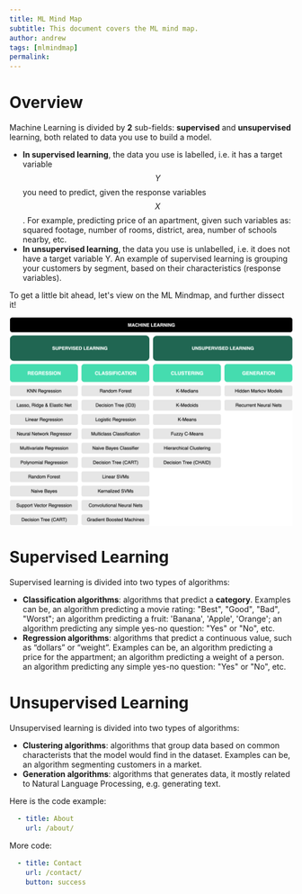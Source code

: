```yaml
---
title: ML Mind Map
subtitle: This document covers the ML mind map.
author: andrew
tags: [mlmindmap]
permalink:
---
```


# Overview
Machine Learning is divided by **2** sub-fields: **supervised** and **unsupervised** learning, both related to data you use to build a model.

- **In supervised learning**, the data you use is labelled, i.e. it has a target variable $$Y$$ you need to predict, 
given the response variables $$X$$. For example, predicting price of an apartment, given such variables as: squared 
footage, number of rooms, district, area, number of schools nearby, etc.
- **In unsupervised learning**, the data you use is unlabelled, i.e. it does not have a target variable Y. An example of supervised learning is 
grouping your customers by segment, based on their characteristics (response variables).

To get a little bit ahead, let's view on the ML Mindmap, and further dissect it!

<img src="/uploads/doc/getting_started/mindmap.png" align="middle">


# Supervised Learning
Supervised learning is divided into two types of algorithms:
- **Classification algorithms**: algorithms that predict a **category**. Examples can be, an algorithm predicting a movie rating: "Best", "Good", "Bad", "Worst"; an algorithm predicting a fruit: 'Banana', 'Apple', 'Orange'; 
 an algorithm predicting any simple yes-no question: "Yes" or "No", etc.
- **Regression algorithms**: algorithms that predict a continuous value, such as “dollars” or “weight”. Examples can be, an algorithm predicting a price for the appartment;
an algorithm predicting a weight of a person.
                                                                                                         an algorithm predicting any simple yes-no question: "Yes" or "No", etc.

# Unsupervised Learning
Unsupervised learning is divided into two types of algorithms:
- **Clustering algorithms**: algorithms that group data based on common characterists that the model
would find in the dataset. Examples can be, an algorithm segmenting customers in a market.
- **Generation algorithms**: algorithms that generates data, it mostly related to Natural Language Processing, e.g. generating text. 



Here is the code example: 
```yaml
  - title: About
    url: /about/
```

More code:
```yaml
  - title: Contact
    url: /contact/
    button: success
```
